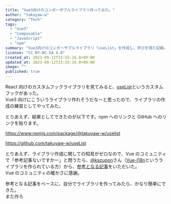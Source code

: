 ```yaml
---
title: "Vue3向けのコンポーザブルライブラリ作ってみた。"
author: "takuyaw-w"
category: "Tech"
tags:
  - "Vue3"
  - "Composable"
  - "JavaScript"
  - "npm"
summary: "Vue3向けのコンポーザブルライブラリ「useList」を作成し、学びを得た記録。"
license: "CC BY-NC-SA 4.0"
created_at: 2023-09-12T23:55:16.0+09:00
updated_at: 2023-09-12T23:55:16.0+09:00
image: ""
published: true
---
```


React 向けのカスタムフックライブラリを見てみると、[useList](https://usehooks.com/uselist)というカスタムフックがあった。  
Vue3 向けにこういうライブラリ作れそうだなーと思ったので、ライブラリの作成の練習としてやってみた。

とりあえず、結果としてできたのが以下です。npm へのリンクと GitHub へのリンクを貼ります。

<https://www.npmjs.com/package/@takuyaw-w/uselist>

<https://github.com/takuyaw-w/useList>

とりあえず、ライブラリ作成に関しての知見がゼロなので、Vue のコミュニティで「参考記事ないですかー」と問うたら、[@kazupon](https://twitter.com/kazu_pon)さん（[Vue-I18n](https://vue-i18n.intlify.dev/)というライブラリを作られている方）から、[参考となる記事](https://dev.to/nickap/exit-intent-pop-up-how-to-publish-on-npm-vue-3-3bhm)をいただいた。  
Vue のコミュニティの暖かさに感謝。

参考となる記事をベースに、自分でライブラリを作ってみたら、かなり簡単にできた。  
また作ろ
